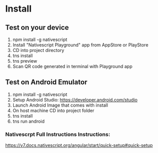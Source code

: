 # Install

## Test on your device
1. npm install -g nativescript
2. Install "Nativescript Playground" app from AppStore or PlayStore
3. CD into project directory
4. tns install
5. tns preview 
6. Scan QR code generated in terminal with Playground app

## Test on Android Emulator
1. npm install -g nativescript
3. Setup Android Studio: https://developer.android.com/studio
4. Launch Android Image that comes with install
5. On host machine CD into project folder
6. tns install
7. tns run android

### Nativescrpt Full Instructions Instructions: 
https://v7.docs.nativescript.org/angular/start/quick-setup#quick-setup
